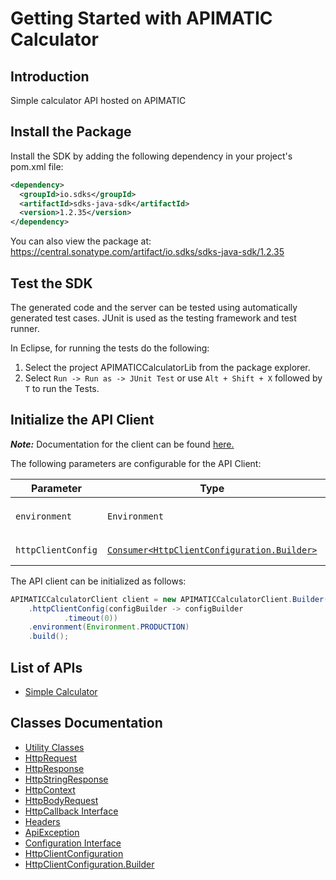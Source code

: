 
# Getting Started with APIMATIC Calculator

## Introduction

Simple calculator API hosted on APIMATIC

## Install the Package

Install the SDK by adding the following dependency in your project's pom.xml file:

```xml
<dependency>
  <groupId>io.sdks</groupId>
  <artifactId>sdks-java-sdk</artifactId>
  <version>1.2.35</version>
</dependency>
```

You can also view the package at:
https://central.sonatype.com/artifact/io.sdks/sdks-java-sdk/1.2.35

## Test the SDK

The generated code and the server can be tested using automatically generated test cases.
JUnit is used as the testing framework and test runner.

In Eclipse, for running the tests do the following:

1. Select the project APIMATICCalculatorLib from the package explorer.
2. Select `Run -> Run as -> JUnit Test` or use `Alt + Shift + X` followed by `T` to run the Tests.

## Initialize the API Client

**_Note:_** Documentation for the client can be found [here.](https://www.github.com/Syed-Subtain/sdks-java-java-sdk/tree/1.2.35/doc/client.md)

The following parameters are configurable for the API Client:

| Parameter | Type | Description |
|  --- | --- | --- |
| `environment` | `Environment` | The API environment. <br> **Default: `Environment.PRODUCTION`** |
| `httpClientConfig` | [`Consumer<HttpClientConfiguration.Builder>`](https://www.github.com/Syed-Subtain/sdks-java-java-sdk/tree/1.2.35/doc/http-client-configuration-builder.md) | Set up Http Client Configuration instance. |

The API client can be initialized as follows:

```java
APIMATICCalculatorClient client = new APIMATICCalculatorClient.Builder()
    .httpClientConfig(configBuilder -> configBuilder
            .timeout(0))
    .environment(Environment.PRODUCTION)
    .build();
```

## List of APIs

* [Simple Calculator](https://www.github.com/Syed-Subtain/sdks-java-java-sdk/tree/1.2.35/doc/controllers/simple-calculator.md)

## Classes Documentation

* [Utility Classes](https://www.github.com/Syed-Subtain/sdks-java-java-sdk/tree/1.2.35/doc/utility-classes.md)
* [HttpRequest](https://www.github.com/Syed-Subtain/sdks-java-java-sdk/tree/1.2.35/doc/http-request.md)
* [HttpResponse](https://www.github.com/Syed-Subtain/sdks-java-java-sdk/tree/1.2.35/doc/http-response.md)
* [HttpStringResponse](https://www.github.com/Syed-Subtain/sdks-java-java-sdk/tree/1.2.35/doc/http-string-response.md)
* [HttpContext](https://www.github.com/Syed-Subtain/sdks-java-java-sdk/tree/1.2.35/doc/http-context.md)
* [HttpBodyRequest](https://www.github.com/Syed-Subtain/sdks-java-java-sdk/tree/1.2.35/doc/http-body-request.md)
* [HttpCallback Interface](https://www.github.com/Syed-Subtain/sdks-java-java-sdk/tree/1.2.35/doc/http-callback-interface.md)
* [Headers](https://www.github.com/Syed-Subtain/sdks-java-java-sdk/tree/1.2.35/doc/headers.md)
* [ApiException](https://www.github.com/Syed-Subtain/sdks-java-java-sdk/tree/1.2.35/doc/api-exception.md)
* [Configuration Interface](https://www.github.com/Syed-Subtain/sdks-java-java-sdk/tree/1.2.35/doc/configuration-interface.md)
* [HttpClientConfiguration](https://www.github.com/Syed-Subtain/sdks-java-java-sdk/tree/1.2.35/doc/http-client-configuration.md)
* [HttpClientConfiguration.Builder](https://www.github.com/Syed-Subtain/sdks-java-java-sdk/tree/1.2.35/doc/http-client-configuration-builder.md)


